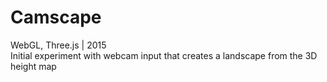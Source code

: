 # Camscape
WebGL, Three.js | 2015
<br/>Initial experiment with webcam input that creates a landscape from the 3D height map
<img scr="http://static1.squarespace.com/static/54ff5dc1e4b0bafce692fc96/55cbbb63e4b0977f0856e3e7/55cbbb86e4b03134fe648050/1439415248007/cs6.jpg?format=1500w">

<img scr="http://static1.squarespace.com/static/54ff5dc1e4b0bafce692fc96/55cbbb63e4b0977f0856e3e7/55cbbb6be4b03134fe647fb2/1439415151270/cs2.jpg?format=1500w">

<img scr="http://static1.squarespace.com/static/54ff5dc1e4b0bafce692fc96/55cbbb63e4b0977f0856e3e7/55cbbb6be4b0bdc05b91d003/1439415155202/cs1.jpg?format=1500w">
